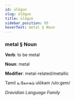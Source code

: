 ```yaml
---
id: ülögun
slug: ülögun
title: ülögun
sidebar_position: 95
hoverText: metal § Noun
---
```


### metal § Noun

**Verb**: to be metal

**Noun**: metal

**Modifier**: metal-related/metallic

Tamil உலோகம் ulōkam /uloːɡɐm/

*Dravidian Language Family*